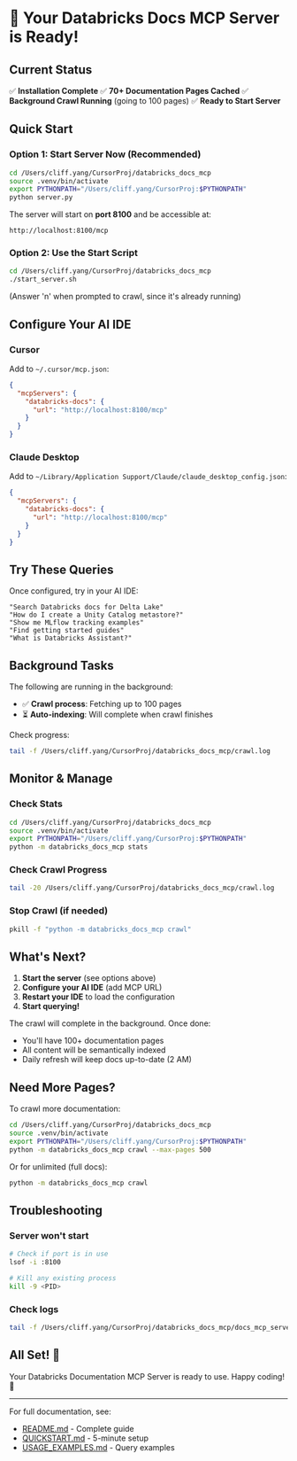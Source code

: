 # 🚀 Your Databricks Docs MCP Server is Ready!

## Current Status

✅ **Installation Complete**
✅ **70+ Documentation Pages Cached**
✅ **Background Crawl Running** (going to 100 pages)
✅ **Ready to Start Server**

## Quick Start

### Option 1: Start Server Now (Recommended)

```bash
cd /Users/cliff.yang/CursorProj/databricks_docs_mcp
source .venv/bin/activate
export PYTHONPATH="/Users/cliff.yang/CursorProj:$PYTHONPATH"
python server.py
```

The server will start on **port 8100** and be accessible at:
```
http://localhost:8100/mcp
```

### Option 2: Use the Start Script

```bash
cd /Users/cliff.yang/CursorProj/databricks_docs_mcp
./start_server.sh
```
(Answer 'n' when prompted to crawl, since it's already running)

## Configure Your AI IDE

### Cursor

Add to `~/.cursor/mcp.json`:

```json
{
  "mcpServers": {
    "databricks-docs": {
      "url": "http://localhost:8100/mcp"
    }
  }
}
```

### Claude Desktop

Add to `~/Library/Application Support/Claude/claude_desktop_config.json`:

```json
{
  "mcpServers": {
    "databricks-docs": {
      "url": "http://localhost:8100/mcp"
    }
  }
}
```

## Try These Queries

Once configured, try in your AI IDE:

```
"Search Databricks docs for Delta Lake"
"How do I create a Unity Catalog metastore?"
"Show me MLflow tracking examples"
"Find getting started guides"
"What is Databricks Assistant?"
```

## Background Tasks

The following are running in the background:
- ✅ **Crawl process**: Fetching up to 100 pages
- ⏳ **Auto-indexing**: Will complete when crawl finishes

Check progress:
```bash
tail -f /Users/cliff.yang/CursorProj/databricks_docs_mcp/crawl.log
```

## Monitor & Manage

### Check Stats
```bash
cd /Users/cliff.yang/CursorProj/databricks_docs_mcp
source .venv/bin/activate
export PYTHONPATH="/Users/cliff.yang/CursorProj:$PYTHONPATH"
python -m databricks_docs_mcp stats
```

### Check Crawl Progress
```bash
tail -20 /Users/cliff.yang/CursorProj/databricks_docs_mcp/crawl.log
```

### Stop Crawl (if needed)
```bash
pkill -f "python -m databricks_docs_mcp crawl"
```

## What's Next?

1. **Start the server** (see options above)
2. **Configure your AI IDE** (add MCP URL)
3. **Restart your IDE** to load the configuration
4. **Start querying!**

The crawl will complete in the background. Once done:
- You'll have 100+ documentation pages
- All content will be semantically indexed
- Daily refresh will keep docs up-to-date (2 AM)

## Need More Pages?

To crawl more documentation:
```bash
cd /Users/cliff.yang/CursorProj/databricks_docs_mcp
source .venv/bin/activate
export PYTHONPATH="/Users/cliff.yang/CursorProj:$PYTHONPATH"
python -m databricks_docs_mcp crawl --max-pages 500
```

Or for unlimited (full docs):
```bash
python -m databricks_docs_mcp crawl
```

## Troubleshooting

### Server won't start
```bash
# Check if port is in use
lsof -i :8100

# Kill any existing process
kill -9 <PID>
```

### Check logs
```bash
tail -f /Users/cliff.yang/CursorProj/databricks_docs_mcp/docs_mcp_server.log
```

## All Set! 🎉

Your Databricks Documentation MCP Server is ready to use. Happy coding! 🚀

---

For full documentation, see:
- [README.md](README.md) - Complete guide
- [QUICKSTART.md](QUICKSTART.md) - 5-minute setup
- [USAGE_EXAMPLES.md](USAGE_EXAMPLES.md) - Query examples

